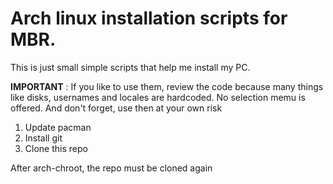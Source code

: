 # Arch linux installation scripts for MBR.

This is just small simple scripts that help me install my PC.

**IMPORTANT** : If you like to use them, review the code because many things like disks, usernames and locales are hardcoded. No selection memu is offered. And don't forget, use then at your own risk

1. Update pacman
2. Install git
3. Clone this repo

After arch-chroot, the repo must be cloned again
